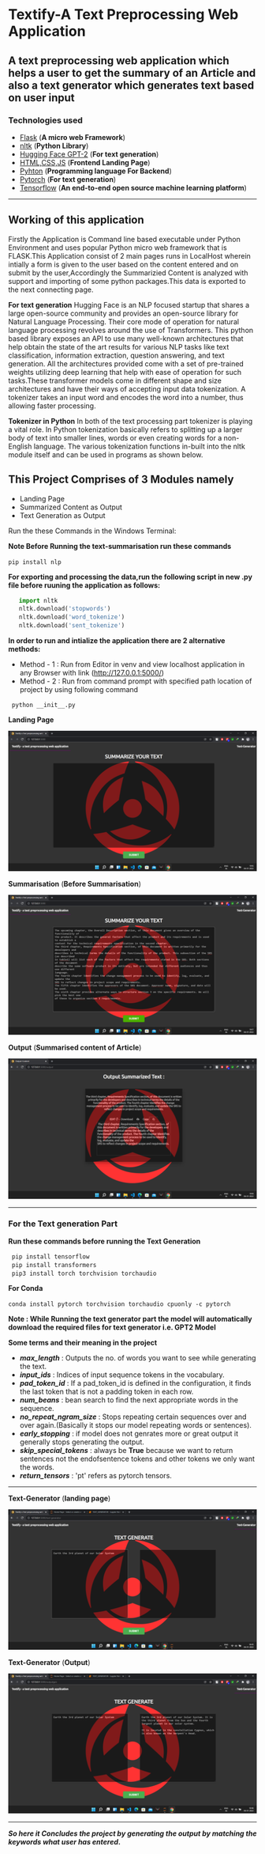 # Textify-A Text Preprocessing Web Application
## A text preprocessing web application which helps a user to get the summary of an Article and also a text generator which generates text based on user input

### Technologies used
+ [Flask](https://flask.palletsprojects.com/en/2.0.x/) (**A micro web Framework**)
+ [nltk](https://www.nltk.org/) (**Python Library**)
+ [Hugging Face GPT-2](https://huggingface.co/gpt2) (**For text generation**)
+ [HTML,CSS,JS](https://www.w3schools.com/whatis/) (**Frontend Landing Page**)
+ [Pyhton](https://www.python.org/) (**Programming language For Backend**)
+ [Pytorch](https://pytorch.org/) (**For text generation**)
+ [Tensorflow](https://www.tensorflow.org/) (**An end-to-end open source machine learning platform**)
---
## Working of this application
Firstly the Application is Command line based executable under Python Environment and uses popular Python micro web framework that is FLASK.This Application consist of 2 main pages runs in LocalHost wherein intially a form is given to the user based on the content entered and on submit by the user,Accordingly the Summarizied Content is analyzed with support and importing of some python packages.This data is exported to the next connecting page.

**For text generation**
Hugging Face is an NLP focused startup that shares a large open-source community and provides an open-source library for Natural Language Processing. Their core mode of operation for natural language processing revolves around the use of Transformers. This python based library exposes an API to use many well-known architectures that help obtain the state of the art results for various NLP tasks like text classification, information extraction, question answering, and text generation. All the architectures provided come with a set of pre-trained weights utilizing deep learning that help with ease of operation for such tasks.These transformer models come in different shape and size architectures and have their ways of accepting input data tokenization. A tokenizer takes an input word and encodes the word into a number, thus allowing faster processing.

**Tokenizer in Python**
In both of the text processing part tokenizer is playing a vital role. In Python tokenization basically refers to splitting up a larger body of text into smaller lines, words or even creating words for a non-English language. The various tokenization functions in-built into the nltk module itself and can be used in programs as shown below.
 

## This Project Comprises of 3 Modules namely
+ Landing Page
+ Summarized Content as Output
+ Text Generation as Output

Run the these Commands in the Windows Terminal:

**Note Before Running the text-summarisation run these commands**

`pip install nlp`

**For exporting and processing the data,run the following script in new .py file before ruuning the application as follows:**

```python
   import nltk
   nltk.download('stopwords')
   nltk.download('word_tokenize')
   nltk.download('sent_tokenize')
```
**In order to run and intialize the application there are 2 alternative methods:**
+ Method - 1 : Run from Editor in venv and view localhost application in any Browser with link 
(http://127.0.0.1:5000/)
+ Method - 2 : Run from command prompt with specified path location of project by using following command

```
 python __init__.py
```
**Landing Page**

![alt text](https://github.com/VivekChoudhary77/Textify-text-preprocessing/blob/master/Images/Screenshot%20(6).png)

**Summarisation** (**Before Summarisation**)

![alt text](https://github.com/VivekChoudhary77/Textify-text-preprocessing/blob/master/Images/Screenshot%20(7).png)

**Output** (**Summarised content of Article**)

![alt text](https://github.com/VivekChoudhary77/Textify-text-preprocessing/blob/master/Images/Screenshot%20(8).png)

---
### For the Text generation Part

**Run these commands before running the Text Generation**

```python
 pip install tensorflow
 pip install transformers
 pip3 install torch torchvision torchaudio
```

**For Conda**

`conda install pytorch torchvision torchaudio cpuonly -c pytorch`

**Note : While Running the text generator part the model will automatically download the required files for text generator i.e. GPT2 Model**

**Some terms and their meaning in the project**

+ **_max_length_** : Outputs the no. of words you want to see while generating the text.
+ **_input_ids_** : Indices of input sequence tokens in the vocabulary.
+ **_pad_token_id_** : If a pad_token_id is defined in the configuration, it finds the last token that is not a padding token in each row.
+ **_num_beans_** : bean search to find the next appropriate words in the sequence.
+ **_no_repeat_ngram_size_** : Stops repeating certain sequences over and over again.(Basically it stops our model repeating words or sentences).
+ **_early_stopping_** : if model does not genrates more or great output it generally stops generating the output.
+ **_skip_special_tokens_** : always be **True** because we want to return sentences not the endofsentence tokens and other tokens we only want the words.
+ **_return_tensors_** : 'pt' refers as pytorch tensors.

---

**Text-Generator** (**landing page**)

![alt_text](https://github.com/VivekChoudhary77/Textify-text-preprocessing/blob/master/Images/Screenshot%20(9).png)

**Text-Generator** (**Output**)

![alt_text](https://github.com/VivekChoudhary77/Textify-text-preprocessing/blob/master/Images/Screenshot%20(10).png)

---

**_So here it Concludes the project by generating the output by matching the keywords what user has entered_.**
